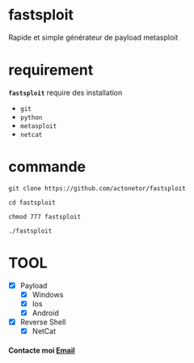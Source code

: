 # fastsploit
Rapide et simple générateur de payload metasploit

# requirement
**`fastsploit`** require des installation

- `git`
- `python`
- `metasploit`
- `netcat`
#  commande
```
git clone https://github.com/actonetor/fastsploit
```

```
cd fastsploit
```
```
chmod 777 fastsploit
```
```
./fastsploit
```
#  TOOL

- [x] Payload
   - [x] Windows
   - [x] Ios
   - [x] Android
- [x] Reverse Shell
   - [x] NetCat

#### Contacte moi <a href="mailto:elias.bounouara@icloud.com">Email</a>
